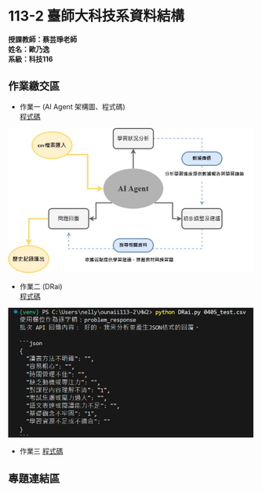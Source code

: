 # 113-2 臺師大科技系資料結構  
__授課教師：蔡芸琤老師__    
__姓名：歐乃逸__    
__系級：科技116__

## 作業繳交區

* 作業一 (AI Agent 架構圖、程式碼)  
[程式碼](https://github.com/0una11/ounaii113-2/blob/main/test/dataAgent.py)  
<img src="https://raw.githubusercontent.com/0una11/ounaii113-2/main/AI%20Agent%20%E6%9E%B6%E6%A7%8B%E5%9C%96.jpg" alt="AI Agent 架構圖" width="500">

* 作業二 (DRai)  
[程式碼](https://github.com/0una11/ounaii113-2/blob/main/HW2/DRai.py)  
<img src="https://raw.githubusercontent.com/0una11/ounaii113-2/main/DRai%E9%81%8B%E8%A1%8C.png" alt="DRai運行" width="500">

* 作業三
[程式碼](https://github.com/0una11/ounaii113-2/blob/main/test/dataAgent.py)
## 專題連結區
